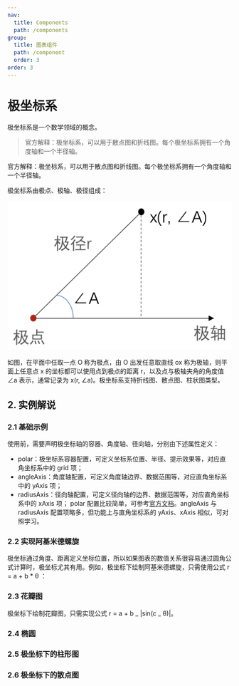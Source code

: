 ```yaml
---
nav:
  title: Components
  path: /components
group:
  title: 图表组件
  path: /component
  order: 3
order: 3
---
```


# 极坐标系

极坐标系是一个数学领域的概念。

> 官方解释：极坐标系，可以用于散点图和折线图。每个极坐标系拥有一个角度轴和一个半径轴。

官方解释：极坐标系，可以用于散点图和折线图。每个极坐标系拥有一个角度轴和一个半径轴。

极坐标系由极点、极轴、极径组成：

<img src='./polar.jpg' alt=""/>

如图，在平面中任取一点 O 称为极点，由 O 出发任意取直线 ox 称为极轴，则平面上任意点 x 的坐标都可以使用点到极点的距离 r，以及点与极轴夹角的角度值 ∠a 表示，通常记录为 x(r, ∠a)。极坐标系支持折线图、散点图、柱状图类型。

## 2. 实例解说

### 2.1 基础示例

使用前，需要声明极坐标轴的容器、角度轴、径向轴，分别由下述属性定义：

- polar：极坐标系容器配置，可定义坐标系位置、半径、提示效果等，对应直角坐标系中的 grid 项；
- angleAxis：角度轴配置，可定义角度轴边界、数据范围等，对应直角坐标系中的 yAxis 项；
- radiusAxis：径向轴配置，可定义径向轴的边界、数据范围等，对应直角坐标系中的 xAxis 项； polar 配置比较简单，可参考[官方文档](https://echarts.apache.org/zh/option.html#polar)。angleAxis 与 radiusAxis 配置项略多，但功能上与直角坐标系的 yAxis、xAxis 相似，可对照学习。

<code src="./index.tsx"></code>

### 2.2 实现阿基米德螺旋

极坐标通过角度、距离定义坐标位置，所以如果图表的数值关系很容易通过圆角公式计算时，极坐标尤其有用。例如，极坐标下绘制阿基米德螺旋，只需使用公式 r = a + b \* θ ：

<code src="./demo.tsx"></code>

### 2.3 花瓣图

极坐标下绘制花瓣图，只需实现公式 r = a + b _ |sin(c _ θ)|。

<code src="./demo2.tsx"></code>

### 2.4 椭圆

<code src="./demo3.tsx"></code>

### 2.5 极坐标下的柱形图

<code src="./demo4.tsx"></code>

### 2.6 极坐标下的散点图

<code src="./demo5.tsx"></code>

